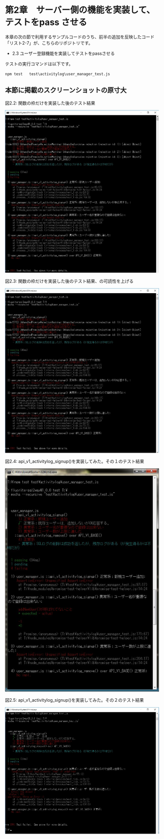 # 第2章　サーバー側の機能を実装して、テストをpass させる

本章の次の節で利用するサンプルコードのうち、前半の追加を反映したコード「リスト2-7」が、こちらのリポジトリです。

* 2.3 ユーザー登録機能を実装してテストをpassさせる

テストの実行コマンドは以下です。

`npm test   test\activitylog\user_manager_test.js`

## 本節に掲載のスクリーンショットの原寸大

図2.2: 関数の枠だけを実装した後のテスト結果

![図2.2: 関数の枠だけを実装した後のテスト結果](../images/Pic_just-impl-frame.jpg)

図2.3: 関数の枠だけを実装した後のテスト結果、の可読性を上げる

![図2.3: 関数の枠だけを実装した後のテスト結果、の可読性を上げる](../images/Pic_just-impl-frame-message.jpg)

図2.4: api_v1_activitylog_signup()を実装してみた。その１のテスト結果

![図2.4: api_v1_activitylog_signup()を実装してみた。その１のテスト結果](../images/Pic_impl-without-existinguser.jpg)

図2.5: api_v1_activitylog_signup()を実装してみた。その２のテスト結果

![図2.5: api_v1_activitylog_signup()を実装してみた。その２のテスト結果](../images/Pic_impl-with-existinguser.jpg)

